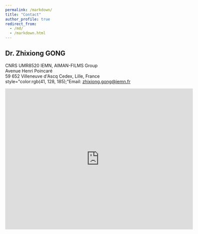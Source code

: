 ```yaml
---
permalink: /markdown/
title: "Contact"
author_profile: true
redirect_from: 
  - /md/
  - /markdown.html
---
```


## Dr. Zhixiong GONG

CNRS UMR8520 IEMN, AIMAN-FILMS Group<br />
Avenue Henri Poincaré<br />
59 652 Villeneuve d'Ascq Cedex, Lille, France<br />
style="color:rgb(41, 128, 185);"Email: <u>zhixiong.gong@iemn.fr</u><br />

<iframe src="https://www.google.com/maps/embed?pb=!1m14!1m8!1m3!1d1296515.5526824542!2d3.137933!3d50.603763!3m2!1i1024!2i768!4f13.1!3m3!1m2!1s0x0%3A0xc7e0c4805cba4276!2sInstitut%20d&#39;%C3%A9lectronique%20de%20micro%C3%A9lectronique%20et%20de%20nanotechnologie!5e0!3m2!1sen!2sfr!4v1637404595425!5m2!1sen!2sfr" width="600" height="450" style="border:0;" allowfullscreen="" loading="lazy"></iframe>
